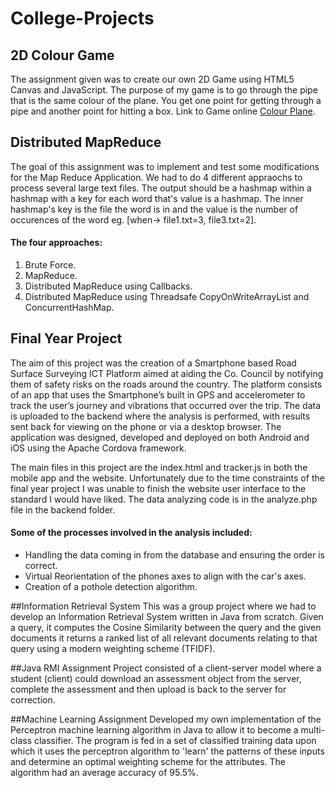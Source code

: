 # College-Projects

## 2D Colour Game
The assignment given was to create our own 2D Game using HTML5 Canvas and JavaScript. The purpose of my game is to go through the pipe that is the same colour of the plane. You get one point for getting through a pipe and another point for hitting a box. Link to Game online [Colour Plane](http://ec2-54-229-109-138.eu-west-1.compute.amazonaws.com/Colour%20Plane%20Game/index.html?utm_source=Viber&utm_medium=Chat&utm_campaign=Private).


## Distributed MapReduce
The goal of this assignment was to implement and test some modifications for the Map Reduce Application. We had to do 4 different appraochs to process several large text files. The output should be a hashmap within a hashmap with a key for each word that's value is a hashmap. The inner hashmap's key is the file the word is in and the value is the number of occurences of the word eg. [when-> file1.txt=3, file3.txt=2].

#### The four approaches:
1. Brute Force.
2. MapReduce.
3. Distributed MapReduce using Callbacks.
4. Distributed MapReduce using Threadsafe CopyOnWriteArrayList and ConcurrentHashMap.

## Final Year Project
The aim of this project was the creation of a Smartphone based Road Surface Surveying ICT Platform aimed at aiding the Co. Council by notifying them of safety risks on the roads around the country. The platform consists of an app that uses the Smartphone’s built in GPS and accelerometer to track the user’s journey and vibrations that occurred over the trip. The data is uploaded to the backend where the analysis is performed, with results sent back for viewing on the phone or via a desktop browser. The application was designed, developed and deployed on both Android and iOS using the Apache Cordova framework. 

The main files in this project are the index.html and tracker.js in both the mobile app and the website. Unfortunately due to the time constraints of the final year project I was unable to finish the website user interface to the standard I would have liked. The data analyzing code is in the analyze.php file in the backend folder. 

#### Some of the processes involved in the analysis included:
* Handling the data coming in from the database and ensuring the order is correct.
* Virtual Reorientation of the phones axes to align with the car's axes.
* Creation of a pothole detection algorithm.

##Information Retrieval System
This was a group project where we had to develop an Information Retrieval System written in Java from scratch. Given a query, it computes the Cosine Similarity between the query and the given documents it returns a ranked list of all relevant documents relating to that query using a modern weighting scheme (TFIDF).

##Java RMI Assignment
Project consisted of a client-server model where a student (client) could download an assessment object from the server, complete the assessment and then upload is back to the server for correction.

##Machine Learning Assignment
Developed my own implementation of the Perceptron machine learning algorithm in Java to allow it to become a multi-class classifier. The program is fed in a set of classified training data upon which it uses the perceptron algorithm to 'learn' the patterns of these inputs and determine an optimal weighting scheme for the attributes. The algorithm had an average accuracy of 95.5%.

